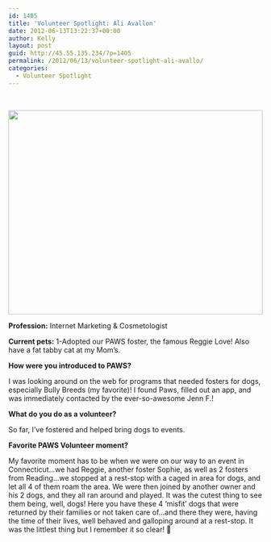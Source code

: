 ```yaml
---
id: 1405
title: 'Volunteer Spotlight: Ali Avallon'
date: 2012-06-13T13:22:37+00:00
author: Kelly
layout: post
guid: http://45.55.135.234/?p=1405
permalink: /2012/06/13/volunteer-spotlight-ali-avallo/
categories:
  - Volunteer Spotlight
---
```

&nbsp;

<img title="254982_510021401945_1926861_n" src="https://pawsnewengland.com/wp-content/uploads/2012/06/254982_510021401945_1926861_n.jpg" alt="" width="504" height="405" />

**Profession:** Internet Marketing & Cosmetologist

**Current pets:** 1-Adopted our PAWS foster, the famous Reggie Love! Also have a fat tabby cat at my Mom&#8217;s.

**How were you introduced to PAWS?**
  
I was looking around on the web for programs that needed fosters for dogs, especially Bully Breeds (my favorite)! I found Paws, filled out an app, and was immediately contacted by the ever-so-awesome Jenn F.!

**What do you do as a volunteer?**
  
So far, I&#8217;ve fostered and helped bring dogs to events.

**Favorite PAWS Volunteer moment?**
  
My favorite moment has to be when we were on our way to an event in Connecticut&#8230;we had Reggie, another foster Sophie, as well as 2 fosters from Reading&#8230;we stopped at a rest-stop with a caged in area for dogs, and let all 4 of them roam the area. We were then joined by another owner and his 2 dogs, and they all ran around and played. It was the cutest thing to see them being, well, dogs! Here you have these 4 &#8216;misfit&#8217; dogs that were returned by their families or not taken care of&#8230;and there they were, having the time of their lives, well behaved and galloping around at a rest-stop. It was the littlest thing but I remember it so clear! 🙂

&nbsp;